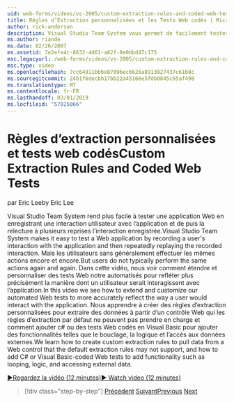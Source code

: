 ```yaml
---
uid: web-forms/videos/vs-2005/custom-extraction-rules-and-coded-web-tests
title: Règles d’Extraction personnalisées et les Tests Web codés | Microsoft Docs
author: rick-anderson
description: Visual Studio Team System vous permet de facilement tester une application Web en enregistrant une interaction utilisateur avec l’application et de puis la relecture à plusieurs reprises le re...
ms.author: riande
ms.date: 02/26/2007
ms.assetid: 7e2efe4c-8632-4d61-a82f-8e0bbd47c175
msc.legacyurl: /web-forms/videos/vs-2005/custom-extraction-rules-and-coded-web-tests
msc.type: video
ms.openlocfilehash: 7cc64911bbbe87096ec6626a8913827437c61b8c
ms.sourcegitcommit: 24b1f6decbb17bb22a45166e5fdb0845c65af498
ms.translationtype: MT
ms.contentlocale: fr-FR
ms.lasthandoff: 03/01/2019
ms.locfileid: "57025066"
---
```

<a name="custom-extraction-rules-and-coded-web-tests"></a><span data-ttu-id="4265d-103">Règles d’extraction personnalisées et tests web codés</span><span class="sxs-lookup"><span data-stu-id="4265d-103">Custom Extraction Rules and Coded Web Tests</span></span>
====================
<span data-ttu-id="4265d-104">par Eric Lee</span><span class="sxs-lookup"><span data-stu-id="4265d-104">by Eric Lee</span></span>

<span data-ttu-id="4265d-105">Visual Studio Team System rend plus facile à tester une application Web en enregistrant une interaction utilisateur avec l’application et de puis la relecture à plusieurs reprises l’interaction enregistrée.</span><span class="sxs-lookup"><span data-stu-id="4265d-105">Visual Studio Team System makes it easy to test a Web application by recording a user's interaction with the application and then repeatedly replaying the recorded interaction.</span></span> <span data-ttu-id="4265d-106">Mais les utilisateurs sans généralement effectuer les mêmes actions encore et encore.</span><span class="sxs-lookup"><span data-stu-id="4265d-106">But users do not typically perform the same actions again and again.</span></span> <span data-ttu-id="4265d-107">Dans cette vidéo, nous voir comment étendre et personnaliser des tests Web notre automatisés pour refléter plus précisément la manière dont un utilisateur serait interagissent avec l’application.</span><span class="sxs-lookup"><span data-stu-id="4265d-107">In this video we see how to extend and customize our automated Web tests to more accurately reflect the way a user would interact with the application.</span></span> <span data-ttu-id="4265d-108">Nous apprendre à créer des règles d’extraction personnalisées pour extraire des données à partir d’un contrôle Web qui les règles d’extraction par défaut ne peuvent pas prendre en charge et comment ajouter c# ou des tests Web codés en Visual Basic pour ajouter des fonctionnalités telles que le bouclage, la logique et l’accès aux données externes.</span><span class="sxs-lookup"><span data-stu-id="4265d-108">We learn how to create custom extraction rules to pull data from a Web control that the default extraction rules may not support, and how to add C# or Visual Basic-coded Web tests to add functionality such as looping, logic, and accessing external data.</span></span>

[<span data-ttu-id="4265d-109">&#9654;Regardez la vidéo (12 minutes)</span><span class="sxs-lookup"><span data-stu-id="4265d-109">&#9654; Watch video (12 minutes)</span></span>](https://channel9.msdn.com/Blogs/ASP-NET-Site-Videos/custom-extraction-rules-and-coded-web-tests)

> [!div class="step-by-step"]
> <span data-ttu-id="4265d-110">[Précédent](code-coverage-of-automated-tests.md)
> [Suivant](the-effects-of-caching.md)</span><span class="sxs-lookup"><span data-stu-id="4265d-110">[Previous](code-coverage-of-automated-tests.md)
[Next](the-effects-of-caching.md)</span></span>
